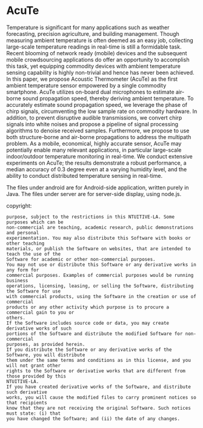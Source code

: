 # AcuTe
Temperature is significant for many applications such as weather forecasting, precision agriculture, and building management. Though measuring ambient temperature is often deemed as an easy job, collecting large-scale temperature readings in real-time is still a formidable task. Recent blooming of network ready (mobile) devices and the subsequent mobile crowdsourcing applications do offer an opportunity to accomplish this task, yet equipping commodity devices with ambient temperature sensing capability is highly non-trivial and hence has never been achieved. In this paper, we propose Acoustic Thermometer (AcuTe) as the first ambient temperature sensor empowered by a single commodity smartphone. AcuTe utilizes on-board dual microphones to estimate air-borne sound propagation speed, thereby deriving ambient temperature. To accurately estimate sound propagation speed, we leverage the phase of chirp signals, circumventing the low sample rate on commodity hardware. In addition, to prevent disruptive audible transmissions, we convert chirp signals into white noises and propose a pipeline of signal processing algorithms to denoise received samples. Furthermore, we propose to use both structure-borne and air-borne propagations to address the multipath problem. As a mobile, economical, highly accurate sensor, AcuTe may potentially enable many relevant applications, in particular large-scale indoor/outdoor temperature monitoring in real-time. We conduct extensive experiments on AcuTe; the results demonstrate a robust performance, a median accuracy of 0.3 degree even at a varying humidity level, and the ability to conduct distributed temperature sensing in real-time.

The files under android are for Android-side application, written purely in Java. The files under server are for server-side display, using node.js. 

copyright:

```You may use, copy, reproduce, and distribute this Software for any non-commercial
purpose, subject to the restrictions in this NTUITIVE-LA. Some purposes which can be
non-commercial are teaching, academic research, public demonstrations and personal
experimentation. You may also distribute this Software with books or other teaching
materials, or publish the Software on websites, that are intended to teach the use of the
Software for academic or other non-commercial purposes.
You may not use or distribute this Software or any derivative works in any form for
commercial purposes. Examples of commercial purposes would be running business
operations, licensing, leasing, or selling the Software, distributing the Software for use
with commercial products, using the Software in the creation or use of commercial
products or any other activity which purpose is to procure a commercial gain to you or
others.
If the Software includes source code or data, you may create derivative works of such
portions of the Software and distribute the modified Software for non-commercial
purposes, as provided herein.
If you distribute the Software or any derivative works of the Software, you will distribute
them under the same terms and conditions as in this license, and you will not grant other
rights to the Software or derivative works that are different from those provided by this
NTUITIVE-LA.
If you have created derivative works of the Software, and distribute such derivative
works, you will cause the modified files to carry prominent notices so that recipients
know that they are not receiving the original Software. Such notices must state: (i) that
you have changed the Software; and (ii) the date of any changes.
```
